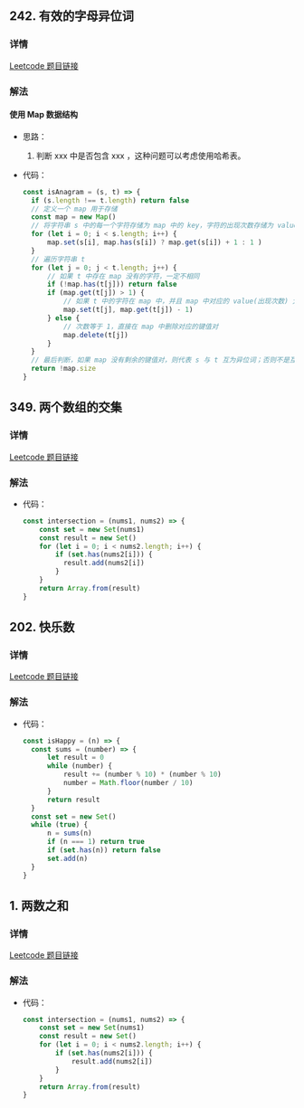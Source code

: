 ## 242. 有效的字母异位词

### 详情

[Leetcode 题目链接](https://leetcode.cn/problems/valid-anagram/description/)

### 解法

#### 使用 Map 数据结构

- 思路：

  1. 判断 xxx 中是否包含 xxx ，这种问题可以考虑使用哈希表。

- 代码：

  ```js
  const isAnagram = (s, t) => {
    if (s.length !== t.length) return false
    // 定义一个 map 用于存储
    const map = new Map()
    // 将字符串 s 中的每一个字符存储为 map 中的 key，字符的出现次数存储为 value
    for (let i = 0; i < s.length; i++) {
        map.set(s[i], map.has(s[i]) ? map.get(s[i]) + 1 : 1 )
    }
    // 遍历字符串 t 
    for (let j = 0; j < t.length; j++) {
        // 如果 t 中存在 map 没有的字符，一定不相同
        if (!map.has(t[j])) return false
        if (map.get(t[j]) > 1) {
            // 如果 t 中的字符在 map 中，并且 map 中对应的 value(出现次数) 大于 1，次数减 1
            map.set(t[j], map.get(t[j]) - 1)
        } else {
            // 次数等于 1，直接在 map 中删除对应的键值对
            map.delete(t[j])
        }
    }
    // 最后判断，如果 map 没有剩余的键值对，则代表 s 与 t 互为异位词；否则不是互为异位词
    return !map.size
  }
  ```

## 349. 两个数组的交集

### 详情

[Leetcode 题目链接](https://leetcode.cn/problems/intersection-of-two-arrays/)

### 解法

- 代码：

  ```js
  const intersection = (nums1, nums2) => {
      const set = new Set(nums1)
      const result = new Set()
      for (let i = 0; i < nums2.length; i++) {
          if (set.has(nums2[i])) {
            result.add(nums2[i])
          }
      }
      return Array.from(result)
  }
  ```

## 202. 快乐数

### 详情

[Leetcode 题目链接](https://leetcode.cn/problems/happy-number/description/)

### 解法

- 代码：

  ```js
  const isHappy = (n) => {
    const sums = (number) => {
        let result = 0
        while (number) {
            result += (number % 10) * (number % 10)
            number = Math.floor(number / 10)
        }
        return result
    }
    const set = new Set()
    while (true) {
        n = sums(n)
        if (n === 1) return true 
        if (set.has(n)) return false
        set.add(n)
    }
  }
  ```

## 1. 两数之和

### 详情

[Leetcode 题目链接](https://leetcode.cn/problems/two-sum/description/)

### 解法

- 代码：

  ```js
  const intersection = (nums1, nums2) => {
      const set = new Set(nums1)
      const result = new Set()
      for (let i = 0; i < nums2.length; i++) {
          if (set.has(nums2[i])) {
              result.add(nums2[i])
          }
      }
      return Array.from(result)
  }
  ```
